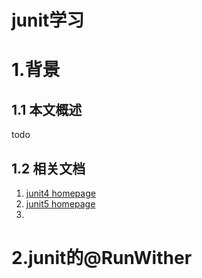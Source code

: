 # junit学习

# 1.背景
## 1.1 本文概述
todo

## 1.2 相关文档
1. [junit4 homepage](https://junit.org/junit4/)
2. [junit5 homepage](https://junit.org/junit5/)
3. 


# 2.junit的@RunWither
